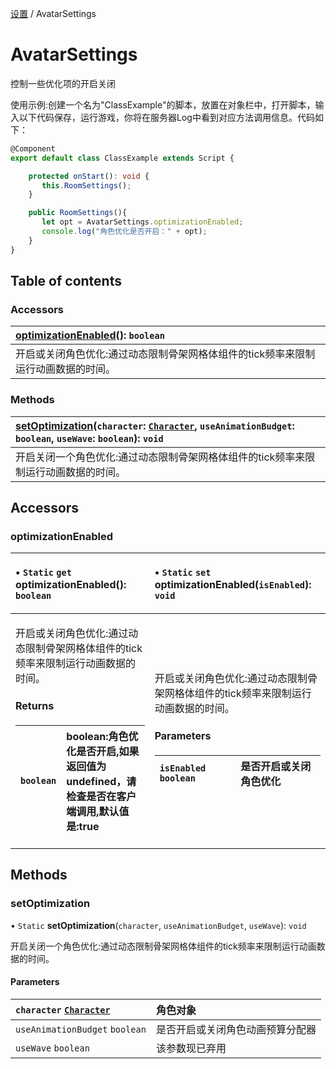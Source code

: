 [设置](../groups/设置.设置.md) / AvatarSettings

# AvatarSettings <Badge type="tip" text="Class" /> <Score text="AvatarSettings" />

控制一些优化项的开启关闭

<span style="font-size: 14px;">
使用示例:创建一个名为"ClassExample"的脚本，放置在对象栏中，打开脚本，输入以下代码保存，运行游戏，你将在服务器Log中看到对应方法调用信息。代码如下：
</span>

```ts
@Component
export default class ClassExample extends Script {

    protected onStart(): void {
       this.RoomSettings();
    }

    public RoomSettings(){
       let opt = AvatarSettings.optimizationEnabled;
       console.log("角色优化是否开启：" + opt);
    }
}
```

## Table of contents

### Accessors <Score text="Accessors" /> 
| **[optimizationEnabled](mw.AvatarSettings.md#optimizationenabled)**(): `boolean` <Badge type="tip" text="client" />  |
| :-----|
| 开启或关闭角色优化:通过动态限制骨架网格体组件的tick频率来限制运行动画数据的时间。|

### Methods <Score text="Methods" /> 
| **[setOptimization](mw.AvatarSettings.md#setoptimization)**(`character`: [`Character`](mw.Character.md), `useAnimationBudget`: `boolean`, `useWave`: `boolean`): `void` <Badge type="tip" text="client" />  |
| :-----|
| 开启关闭一个角色优化:通过动态限制骨架网格体组件的tick频率来限制运行动画数据的时间。|

## Accessors

### optimizationEnabled <Score text="optimizationEnabled" /> 

<table class="get-set-table">
<thead><tr>
<th style="text-align: left">

• `Static` `get` **optimizationEnabled**(): `boolean` <Badge type="tip" text="client" />

</th>
<th style="text-align: left">

• `Static` `set` **optimizationEnabled**(`isEnabled`): `void` <Badge type="tip" text="client" />

</th>
</tr></thead>
<tbody><tr>
<td style="text-align: left">


开启或关闭角色优化:通过动态限制骨架网格体组件的tick频率来限制运行动画数据的时间。

#### Returns

| `boolean` | boolean:角色优化是否开启,如果返回值为undefined，请检查是否在客户端调用,默认值是:true |
| :------ | :------ |


</td>
<td style="text-align: left">


开启或关闭角色优化:通过动态限制骨架网格体组件的tick频率来限制运行动画数据的时间。

#### Parameters

| `isEnabled` `boolean` | 是否开启或关闭角色优化 |
| :------ | :------ |

</td>
</tr></tbody>
</table>



## Methods

### setOptimization <Score text="setOptimization" /> 

• `Static` **setOptimization**(`character`, `useAnimationBudget`, `useWave`): `void` <Badge type="tip" text="client" />

开启关闭一个角色优化:通过动态限制骨架网格体组件的tick频率来限制运行动画数据的时间。

#### Parameters

| `character` [`Character`](mw.Character.md) | 角色对象 |
| :------ | :------ |
| `useAnimationBudget` `boolean` | 是否开启或关闭角色动画预算分配器 |
| `useWave` `boolean` | 该参数现已弃用 |

